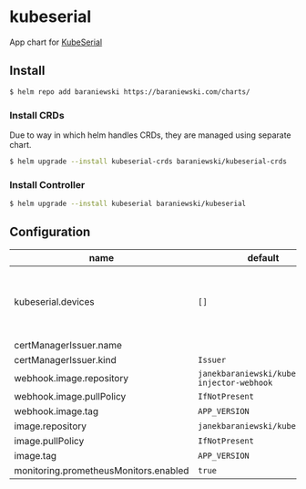 # kubeserial

App chart for [KubeSerial][kubeserial]

## Install

```bash
$ helm repo add baraniewski https://baraniewski.com/charts/
```
### Install CRDs

Due to way in which helm handles CRDs, they are managed using separate chart.

```bash
$ helm upgrade --install kubeserial-crds baraniewski/kubeserial-crds
```
### Install Controller

```bash
$ helm upgrade --install kubeserial baraniewski/kubeserial
```



## Configuration

|name|default|description|required|
|---|---|---|---|
|kubeserial.devices|`[]`|List of device configuration to create when installing|false|
|certManagerIssuer.name|||true|
|certManagerIssuer.kind|`Issuer`||true|
|webhook.image.repository|`janekbaraniewski/kubeserial-injector-webhook`||true|
|webhook.image.pullPolicy|`IfNotPresent`||true|
|webhook.image.tag|`APP_VERSION`||true|
|image.repository|`janekbaraniewski/kubeserial`||true|
|image.pullPolicy|`IfNotPresent`||true|
|image.tag|`APP_VERSION`||true|
|monitoring.prometheusMonitors.enabled|`true`||true|


[comment]: # (Links)
[kubeserial]: https://github.com/janekbaraniewski/kubeserial

